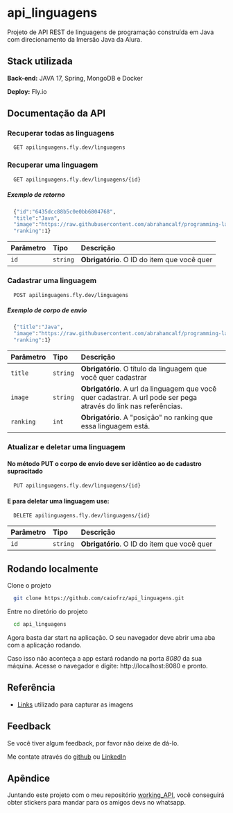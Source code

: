 
# api_linguagens

Projeto de API REST de linguagens de programação construída em Java com direcionamento da Imersão Java da Alura.


## Stack utilizada

**Back-end:** JAVA 17, Spring, MongoDB e Docker

**Deploy:** Fly.io



## Documentação da API

### Recuperar todas as linguagens

```http
  GET apilinguagens.fly.dev/linguagens
```

### Recuperar uma linguagem

```http
  GET apilinguagens.fly.dev/linguagens/{id}
```
##### Exemplo de retorno
```bash
  {"id":"6435dcc88b5c0e0bb6804768",
  "title":"Java",
  "image":"https://raw.githubusercontent.com/abrahamcalf/programming-languages-logos/master/src/java/java_256x256.png",
  "ranking":1}
```

| Parâmetro   | Tipo       | Descrição                                   |
| :---------- | :--------- | :------------------------------------------ |
| `id`      | `string` | **Obrigatório**. O ID do item que você quer |

### Cadastrar uma linguagem

```http
  POST apilinguagens.fly.dev/linguagens
```

##### Exemplo de corpo de envio
```bash
  {"title":"Java",
  "image":"https://raw.githubusercontent.com/abrahamcalf/programming-languages-logos/master/src/java/java_256x256.png",
  "ranking":1}
```

| Parâmetro   | Tipo       | Descrição                                   |
| :---------- | :--------- | :------------------------------------------ |
| `title`      | `string` | **Obrigatório**. O título da linguagem que você quer cadastrar|
| `image`      | `string` | **Obrigatório**. A url da linguagem que você quer cadastrar. A url pode ser pega através do link nas referências.|
| `ranking`      | `int` | **Obrigatório**. A "posição" no ranking que essa linguagem está.|


### Atualizar e deletar uma linguagem
#### No método PUT o corpo de envio deve ser idêntico ao de cadastro supracitado 
```http
  PUT apilinguagens.fly.dev/linguagens/{id}
```
 #### E para deletar uma linguagem use:

```http
  DELETE apilinguagens.fly.dev/linguagens/{id}
```
| Parâmetro   | Tipo       | Descrição                                   |
| :---------- | :--------- | :------------------------------------------ |
| `id`      | `string` | **Obrigatório**. O ID do item que você quer |

## Rodando localmente

Clone o projeto

```bash
  git clone https://github.com/caiofrz/api_linguagens.git
```

Entre no diretório do projeto

```bash
  cd api_linguagens
```
Agora basta dar start na aplicação. O seu navegador deve abrir uma aba com a aplicação rodando.

Caso isso não aconteça a app estará rodando na porta *8080* da sua máquina. Acesse o navegador e digite: http://localhost:8080 e pronto.



## Referência

 - [Links](https://awesomeopensource.com/project/elangosundar/awesome-README-templates) utilizado para capturar as imagens


## Feedback

Se você tiver algum feedback, por favor não deixe de dá-lo. 

Me contate através do [github](https://github.com/caiofrz) 
ou [LinkedIn](https://www.linkedin.com/in/caio-ferraz-almeida/) 

## Apêndice

Juntando este projeto com o meu repositório [working_API](https://github.com/caiofrz/working_API), você conseguirá obter stickers para mandar para os amigos devs no whatsapp.
